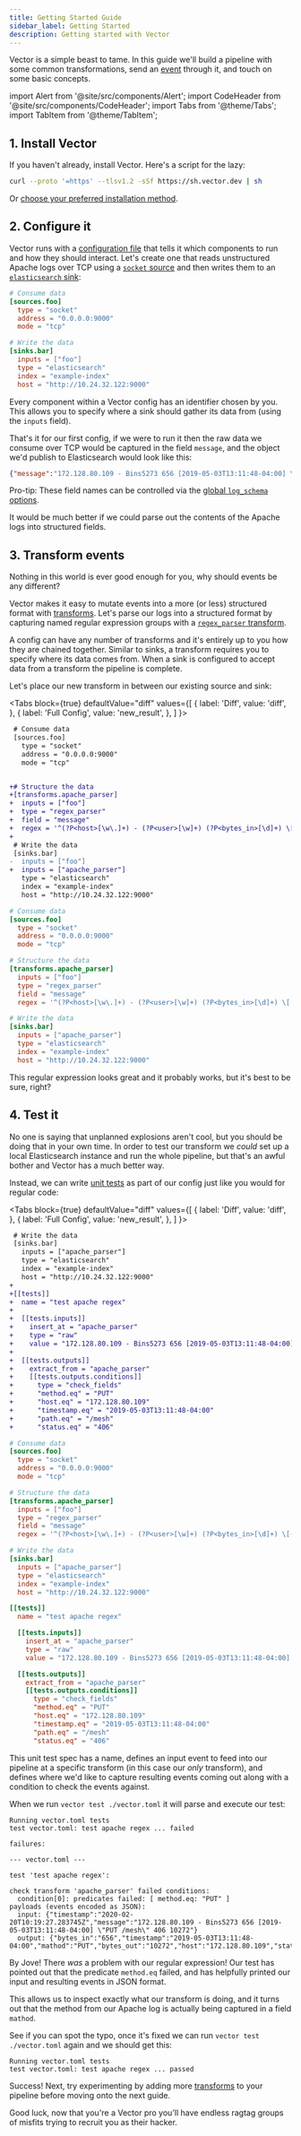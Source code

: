 ```yaml
---
title: Getting Started Guide
sidebar_label: Getting Started
description: Getting started with Vector
---
```


Vector is a simple beast to tame. In this guide we'll build a pipeline with some
common transformations, send an [event][docs.data-model] through it, and touch
on some basic concepts.

import Alert from '@site/src/components/Alert';
import CodeHeader from '@site/src/components/CodeHeader';
import Tabs from '@theme/Tabs';
import TabItem from '@theme/TabItem';

## 1. Install Vector

If you haven't already, install Vector. Here's a script for the lazy:

```bash
curl --proto '=https' --tlsv1.2 -sSf https://sh.vector.dev | sh
```

Or [choose your preferred installation method][docs.installation].

## 2. Configure it

Vector runs with a [configuration file][docs.configuration] that tells it which
components to run and how they should interact. Let's create one that reads
unstructured Apache logs over TCP using a [`socket` source][docs.sources.socket]
and then writes them to an [`elasticsearch` sink][docs.sinks.elasticsearch]:

<CodeHeader fileName="vector.toml" />

```toml
# Consume data
[sources.foo]
  type = "socket"
  address = "0.0.0.0:9000"
  mode = "tcp"

# Write the data
[sinks.bar]
  inputs = ["foo"]
  type = "elasticsearch"
  index = "example-index"
  host = "http://10.24.32.122:9000"
```

Every component within a Vector config has an identifier chosen by you. This
allows you to specify where a sink should gather its data from (using the
`inputs` field).

That's it for our first config, if we were to run it then the raw data we
consume over TCP would be captured in the field `message`, and the object we'd
publish to Elasticsearch would look like this:

```json
{"message":"172.128.80.109 - Bins5273 656 [2019-05-03T13:11:48-04:00] \"PUT /mesh\" 406 10272","host":"foo","timestamp":"2019-05-03T13:11:48-04:00"}
```

<Alert type="info">

Pro-tip: These field names can be controlled via the
[global `log_schema` options][docs.reference.global-options#log_schema].

</Alert>

It would be much better if we could parse out the contents of the Apache logs
into structured fields.

## 3. Transform events

Nothing in this world is ever good enough for you, why should events be any
different?

Vector makes it easy to mutate events into a more (or less) structured format
with [transforms][docs.transforms]. Let's parse our logs into a structured
format by capturing named regular expression groups with a
[`regex_parser` transform][docs.transforms.regex_parser].

A config can have any number of transforms and it's entirely up to you how they
are chained together. Similar to sinks, a transform requires you to specify
where its data comes from. When a sink is configured to accept data from a
transform the pipeline is complete.

Let's place our new transform in between our existing source and sink:

<Tabs
  block={true}
  defaultValue="diff"
  values={[
    { label: 'Diff', value: 'diff', },
    { label: 'Full Config', value: 'new_result', },
  ]
}>

<TabItem value="diff">

<CodeHeader fileName="vector.toml" />

```diff
 # Consume data
 [sources.foo]
   type = "socket"
   address = "0.0.0.0:9000"
   mode = "tcp"


+# Structure the data
+[transforms.apache_parser]
+  inputs = ["foo"]
+  type = "regex_parser"
+  field = "message"
+  regex = '^(?P<host>[\w\.]+) - (?P<user>[\w]+) (?P<bytes_in>[\d]+) \[(?P<timestamp>.*)\] "(?P<mathod>[\w]+) (?P<path>.*)" (?P<status>[\d]+) (?P<bytes_out>[\d]+)$'
+
 # Write the data
 [sinks.bar]
-  inputs = ["foo"]
+  inputs = ["apache_parser"]
   type = "elasticsearch"
   index = "example-index"
   host = "http://10.24.32.122:9000"
```

</TabItem>
<TabItem value="new_result">

<CodeHeader fileName="vector.toml" />

```toml
# Consume data
[sources.foo]
  type = "socket"
  address = "0.0.0.0:9000"
  mode = "tcp"

# Structure the data
[transforms.apache_parser]
  inputs = ["foo"]
  type = "regex_parser"
  field = "message"
  regex = '^(?P<host>[\w\.]+) - (?P<user>[\w]+) (?P<bytes_in>[\d]+) \[(?P<timestamp>.*)\] "(?P<mathod>[\w]+) (?P<path>.*)" (?P<status>[\d]+) (?P<bytes_out>[\d]+)$'

# Write the data
[sinks.bar]
  inputs = ["apache_parser"]
  type = "elasticsearch"
  index = "example-index"
  host = "http://10.24.32.122:9000"
```
</TabItem>
</Tabs>

This regular expression looks great and it probably works, but it's best to be
sure, right?

## 4. Test it

No one is saying that unplanned explosions aren't cool, but you should be doing
that in your own time. In order to test our transform we _could_ set up a local
Elasticsearch instance and run the whole pipeline, but that's an awful bother
and Vector has a much better way.

Instead, we can write [unit tests][docs.guides.unit_testing] as part of our
config just like you would for regular code:

<Tabs
  block={true}
  defaultValue="diff"
  values={[
    { label: 'Diff', value: 'diff', },
    { label: 'Full Config', value: 'new_result', },
  ]
}>

<TabItem value="diff">

<CodeHeader fileName="vector.toml" />

```diff
 # Write the data
 [sinks.bar]
   inputs = ["apache_parser"]
   type = "elasticsearch"
   index = "example-index"
   host = "http://10.24.32.122:9000"
+
+[[tests]]
+  name = "test apache regex"
+
+  [[tests.inputs]]
+    insert_at = "apache_parser"
+    type = "raw"
+    value = "172.128.80.109 - Bins5273 656 [2019-05-03T13:11:48-04:00] \"PUT /mesh\" 406 10272"
+
+  [[tests.outputs]]
+    extract_from = "apache_parser"
+    [[tests.outputs.conditions]]
+      type = "check_fields"
+      "method.eq" = "PUT"
+      "host.eq" = "172.128.80.109"
+      "timestamp.eq" = "2019-05-03T13:11:48-04:00"
+      "path.eq" = "/mesh"
+      "status.eq" = "406"
```

</TabItem>
<TabItem value="new_result">

<CodeHeader fileName="vector.toml" />

```toml
# Consume data
[sources.foo]
  type = "socket"
  address = "0.0.0.0:9000"
  mode = "tcp"

# Structure the data
[transforms.apache_parser]
  inputs = ["foo"]
  type = "regex_parser"
  field = "message"
  regex = '^(?P<host>[\w\.]+) - (?P<user>[\w]+) (?P<bytes_in>[\d]+) \[(?P<timestamp>.*)\] "(?P<mathod>[\w]+) (?P<path>.*)" (?P<status>[\d]+) (?P<bytes_out>[\d]+)$'

# Write the data
[sinks.bar]
  inputs = ["apache_parser"]
  type = "elasticsearch"
  index = "example-index"
  host = "http://10.24.32.122:9000"

[[tests]]
  name = "test apache regex"

  [[tests.inputs]]
    insert_at = "apache_parser"
    type = "raw"
    value = "172.128.80.109 - Bins5273 656 [2019-05-03T13:11:48-04:00] \"PUT /mesh\" 406 10272"

  [[tests.outputs]]
    extract_from = "apache_parser"
    [[tests.outputs.conditions]]
      type = "check_fields"
      "method.eq" = "PUT"
      "host.eq" = "172.128.80.109"
      "timestamp.eq" = "2019-05-03T13:11:48-04:00"
      "path.eq" = "/mesh"
      "status.eq" = "406"
```
</TabItem>
</Tabs>

This unit test spec has a name, defines an input event to feed into our pipeline
at a specific transform (in this case our _only_ transform), and defines where
we'd like to capture resulting events coming out along with a condition to check
the events against.

When we run `vector test ./vector.toml` it will parse and execute our test:

```text
Running vector.toml tests
test vector.toml: test apache regex ... failed

failures:

--- vector.toml ---

test 'test apache regex':

check transform 'apache_parser' failed conditions:
  condition[0]: predicates failed: [ method.eq: "PUT" ]
payloads (events encoded as JSON):
  input: {"timestamp":"2020-02-20T10:19:27.283745Z","message":"172.128.80.109 - Bins5273 656 [2019-05-03T13:11:48-04:00] \"PUT /mesh\" 406 10272"}
  output: {"bytes_in":"656","timestamp":"2019-05-03T13:11:48-04:00","mathod":"PUT","bytes_out":"10272","host":"172.128.80.109","status":"406","user":"Bins5273","path":"/mesh"}
```

By Jove! There _was_ a problem with our regular expression! Our test has pointed
out that the predicate `method.eq` failed, and has helpfully printed our input
and resulting events in JSON format.

This allows us to inspect exactly what our transform is doing, and it turns out
that the method from our Apache log is actually being captured in a field
`mathod`.

See if you can spot the typo, once it's fixed we can run
`vector test ./vector.toml` again and we should get this:

```text
Running vector.toml tests
test vector.toml: test apache regex ... passed
```

Success! Next, try experimenting by adding more [transforms][docs.transforms] to
your pipeline before moving onto the next guide.

Good luck, now that you're a Vector pro you'll have endless ragtag groups of
misfits trying to recruit you as their hacker.


[docs.configuration]: /docs/setup/configuration/
[docs.data-model]: /docs/about/data-model/
[docs.guides.unit_testing]: /docs/setup/guides/unit-testing/
[docs.installation]: /docs/setup/installation/
[docs.reference.global-options#log_schema]: /docs/reference/global-options/#log_schema
[docs.sinks.elasticsearch]: /docs/reference/sinks/elasticsearch/
[docs.sources.socket]: /docs/reference/sources/socket/
[docs.transforms.regex_parser]: /docs/reference/transforms/regex_parser/
[docs.transforms]: /docs/reference/transforms/
